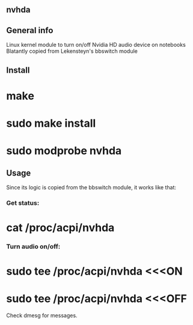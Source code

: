 nvhda
-----

General info
------------
Linux kernel module to turn on/off Nvidia HD audio device on notebooks
Blatantly copied from Lekensteyn's bbswitch module

Install
-------

 # make
 # sudo make install
 # sudo modprobe nvhda

Usage
-----

Since its logic is copied from the bbswitch module, it works like that:

### Get status:

 # cat /proc/acpi/nvhda

### Turn audio on/off:
 # sudo tee /proc/acpi/nvhda <<<ON
 # sudo tee /proc/acpi/nvhda <<<OFF

Check dmesg for messages.
